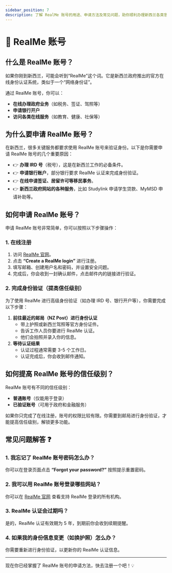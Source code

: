 ```yaml
---
sidebar_position: 7
description: 了解 RealMe 账号的用途、申请方法及常见问题，助你顺利办理新西兰各类官方业务。
---
```


# 🔑 RealMe 账号

## 什么是 RealMe 账号？

如果你刚到新西兰，可能会听到“RealMe”这个词。它是新西兰政府推出的官方在线身份认证系统，类似于一个“网络身份证”。

通过 RealMe 账号，你可以：

- **在线办理政府业务**（如税务、签证、驾照等）
- **申请银行开户**
- **访问各类在线服务**（如教育、健康、社保等）

## 为什么要申请 RealMe 账号？

在新西兰，很多关键服务都要求使用 RealMe 账号来验证身份。以下是你需要申请 RealMe 账号的几个重要原因：

- 👉 **办理 IRD 号**（税号），这是在新西兰工作的必备条件。
- 👉 **申请银行账户**，部分银行要求 RealMe 认证来完成身份验证。
- 👉 **在线申请签证、居留许可等移民事务**。
- 👉 **新西兰政府网站的各种服务**，比如 Studylink 申请学生贷款、MyMSD 申请补助等。

## 如何申请 RealMe 账号？

申请 RealMe 账号非常简单，你可以按照以下步骤操作：

### 1. 在线注册

1. 访问 [RealMe 官网](https://www.realme.govt.nz/)。
2. 点击 **“Create a RealMe login”** 进行注册。
3. 填写邮箱、创建用户名和密码，并设置安全问题。
4. 完成后，你会收到一封确认邮件，点击邮件内的链接进行验证。

### 2. 完成身份验证（提高信任级别）

为了使用 RealMe 进行高级身份验证（如办理 IRD 号、银行开户等），你需要完成以下步骤：

1. **前往最近的邮局（NZ Post）进行身份认证**
   - 带上护照或新西兰驾照等官方身份证件。
   - 告诉工作人员你要进行 RealMe 认证。
   - 他们会拍照并录入你的信息。
2. **等待认证结果**
   - 认证过程通常需要 3-5 个工作日。
   - 认证完成后，你会收到邮件通知。

## 如何提高 RealMe 账号的信任级别？

RealMe 账号有不同的信任级别：

- **普通账号**（仅能用于登录）
- **已验证账号**（可用于政府和金融服务）

如果你只完成了在线注册，账号的权限比较有限。你需要到邮局进行身份验证，才能提高信任级别，解锁更多功能。

## 常见问题解答 ❓

### 1. 我忘记了 RealMe 账号密码怎么办？

你可以在登录页面点击 **“Forgot your password?”** 按照提示重置密码。

### 2. 我可以用 RealMe 账号登录哪些网站？

你可以在 [RealMe 官网](https://www.realme.govt.nz/) 查看支持 RealMe 登录的所有机构。

### 3. RealMe 认证会过期吗？

是的，RealMe 认证有效期为 5 年，到期前你会收到续期提醒。

### 4. 如果我的身份信息变更（如换护照）怎么办？

你需要重新进行身份验证，以更新你的 RealMe 认证信息。

---

现在你已经掌握了 RealMe 账号的申请方法，快去注册一个吧！💡
